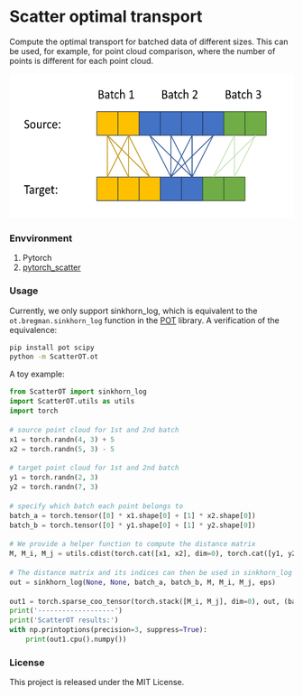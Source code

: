 # Scatter optimal transport

Compute the optimal transport for batched data of different sizes. 
This can be used, for example, for point cloud comparison,
where the number of points is different for each point cloud.


<img src="reame_files/scatterOT.png" height="256"/> 

### Envvironment
1) Pytorch
1) [pytorch_scatter](https://github.com/rusty1s/pytorch_scatter)




### Usage

Currently, we only support sinkhorn_log,
which is equivalent to the ``ot.bregman.sinkhorn_log`` function in the [POT](https://pythonot.github.io/index.html) library.
A verification of the equivalence:
```cmd
pip install pot scipy
python -m ScatterOT.ot
```

A toy example:
```python
from ScatterOT import sinkhorn_log
import ScatterOT.utils as utils
import torch

# source point cloud for 1st and 2nd batch
x1 = torch.randn(4, 3) + 5
x2 = torch.randn(5, 3) - 5

# target point cloud for 1st and 2nd batch
y1 = torch.randn(2, 3)
y2 = torch.randn(7, 3)

# specify which batch each point belongs to
batch_a = torch.tensor([0] * x1.shape[0] + [1] * x2.shape[0])
batch_b = torch.tensor([0] * y1.shape[0] + [1] * y2.shape[0])

# We provide a helper function to compute the distance matrix
M, M_i, M_j = utils.cdist(torch.cat([x1, x2], dim=0), torch.cat([y1, y2], dim=0), batch_a, batch_b)

# The distance matrix and its indices can then be used in sinkhorn_log
out = sinkhorn_log(None, None, batch_a, batch_b, M, M_i, M_j, eps)

out1 = torch.sparse_coo_tensor(torch.stack([M_i, M_j], dim=0), out, (batch_a.shape[0], batch_b.shape[0])).to_dense()
print('-------------------')
print('ScatterOT results:')
with np.printoptions(precision=3, suppress=True):
    print(out1.cpu().numpy())

```


### License
This project is released under the MIT License.

